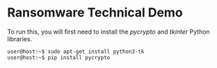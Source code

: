 # Ransomware Technical Demo

To run this, you will first need to install the *pycrypto* and *tkinter* Python libraries.
```console
user@host:~$ sudo apt-get install python3-tk
user@host:~$ pip install pycrypto
```

